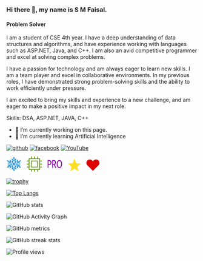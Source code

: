 ### Hi there 👋, my name is S M Faisal.
#### Problem Solver

I am a student of CSE 4th year. I have a deep understanding of data structures and algorithms, and have experience working with languages such as ASP.NET, Java, and C++. I am also an avid competitive programmer and excel at solving complex problems.

I have a passion for technology and am always eager to learn new skills. I am a team player and excel in collaborative environments. In my previous roles, I have demonstrated strong problem-solving skills and the ability to work efficiently under pressure.

I am excited to bring my skills and experience to a new challenge, and am eager to make a positive impact in my next role.

Skills: DSA, ASP.NET, JAVA, C++

- 🔭 I’m currently working on this page. 
- 🌱 I’m currently learning Artificial Intelligence 


[<img src='https://cdn.jsdelivr.net/npm/simple-icons@3.0.1/icons/github.svg' alt='github' height='40'>](https://github.com/smfaisalaiubcse)  [<img src='https://cdn.jsdelivr.net/npm/simple-icons@3.0.1/icons/facebook.svg' alt='facebook' height='40'>](https://www.facebook.com/https://www.facebook.com/smfaisal48406/)  [<img src='https://cdn.jsdelivr.net/npm/simple-icons@3.0.1/icons/youtube.svg' alt='YouTube' height='40'>](https://www.youtube.com/channel/https://www.youtube.com/@smfaisal5395)  

<a href='https://archiveprogram.github.com/'><img src='https://raw.githubusercontent.com/acervenky/animated-github-badges/master/assets/acbadge.gif' width='40' height='40'></a> <a href='https://docs.github.com/en/developers'><img src='https://raw.githubusercontent.com/acervenky/animated-github-badges/master/assets/devbadge.gif' width='40' height='40'></a> <a href='https://github.com/pricing'><img src='https://raw.githubusercontent.com/acervenky/animated-github-badges/master/assets/pro.gif' width='40' height='40'></a> <a href='https://stars.github.com/'><img src='https://raw.githubusercontent.com/acervenky/animated-github-badges/master/assets/starbadge.gif' width='35' height='35'></a> <a href='https://docs.github.com/en/github/supporting-the-open-source-community-with-github-sponsors'><img src='https://raw.githubusercontent.com/acervenky/animated-github-badges/master/assets/sponsorbadge.gif' width='35' height='35'></a> 

[![trophy](https://github-profile-trophy.vercel.app/?username=smfaisalaiubcse)](https://github.com/ryo-ma/github-profile-trophy)

[![Top Langs](https://github-readme-stats.vercel.app/api/top-langs/?username=smfaisalaiubcse)](https://github.com/anuraghazra/github-readme-stats)

![GitHub stats](https://github-readme-stats.vercel.app/api?username=smfaisalaiubcse&show_icons=true&count_private=true)  

![GitHub Activity Graph](https://activity-graph.herokuapp.com/graph?username=smfaisalaiubcse)  

![GitHub metrics](https://metrics.lecoq.io/smfaisalaiubcse)  

![GitHub streak stats](https://streak-stats.demolab.com/?user=smfaisalaiubcse)  

![Profile views](https://gpvc.arturio.dev/smfaisalaiubcse)  
